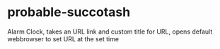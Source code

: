 # probable-succotash
Alarm Clock, takes an URL link and custom title for URL, opens default webbrowser to set URL at the set time
